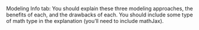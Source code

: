 Modeling Info tab: You should explain these three modeling approaches, the benefits of each,
and the drawbacks of each. You should include some type of math type in the explanation
(you’ll need to include mathJax).
